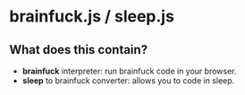 # brainfuck.js / sleep.js

## What does this contain?
* **brainfuck** interpreter: run brainfuck code in your browser.
* **sleep** to brainfuck converter: allows you to code in sleep.